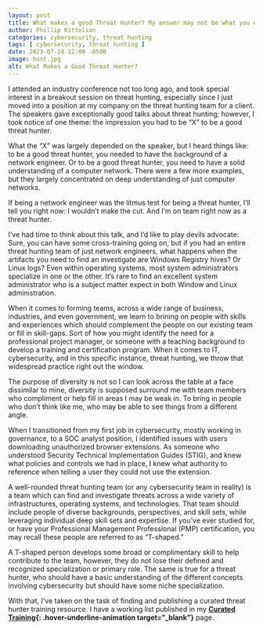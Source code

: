 ```yaml
---
layout: post
title: What makes a good Threat Hunter? My answer may not be what you expect.
author: Phillip Kittelson
categories: cybersecurity, threat hunting
tags: [ cybersecurity, threat hunting ]
date: 2023-07-24 12:00 -0500
image: hunt.jpg
alt: What Makes a Good Threat Hunter?
---
```

I attended an industry conference not too long ago, and took special interest in a breakout session on threat hunting, especially since I just moved into a position at my company on the threat hunting team for a client. The speakers gave exceptionally good talks about threat hunting; however, I took notice of one theme: the impression you had to be “X” to be a good threat hunter.

What the “X” was largely depended on the speaker, but I heard things like: to be a good threat hunter, you needed to have the background of a network engineer. Or to be a good threat hunter, you need to have a solid understanding of a computer network. There were a few more examples, but they largely concentrated on deep understanding of just computer networks.

If being a network engineer was the litmus test for being a threat hunter, I’ll tell you right now: I wouldn’t make the cut. And I’m on team right now as a threat hunter.

I’ve had time to think about this talk, and I’d like to play devils advocate: Sure, you can have some cross-training going on, but if you had an entire threat hunting team of just network engineers, what happens when the artifacts you need to find an investigate are Windows Registry hives? Or Linux logs? Even within operating systems, most system administrators specialize in one or the other. It’s rare to find an excellent system administrator who is a subject matter expect in both Window and Linux administration.

When it comes to forming teams, across a wide range of business, industries, and even government, we learn to brining on people with skills and experiences which should complement the people on our existing team or fill in skill-gaps. Sort of how you might identify the need for a professional project manager, or someone with a teaching background to develop a training and certification program. When it comes to IT, cybersecurity, and in this specific instance, threat hunting, we throw that widespread practice right out the window.

The purpose of diversity is not so I can look across the table at a face dissimilar to mine, diversity is supposed surround me with team members who compliment or help fill in areas I may be weak in. To bring in people who don’t think like me, who may be able to see things from a different angle.

When I transitioned from my first job in cybersecurity, mostly working in governance, to a SOC analyst position, I identified issues with users downloading unauthorized browser extensions. As someone who understood Security Technical Implementation Guides (STIG), and knew what policies and controls we had in place, I knew what authority to reference when telling a user they could not use the extension.

A well-rounded threat hunting team (or any cybersecurity team in reality) is a team which can find and investigate threats across a wide variety of infrastructures, operating systems, and technologies. That team should include people of diverse backgrounds, perspectives, and skill sets, while leveraging individual deep skill sets and expertise. If you’ve ever studied for, or have your Professional Management Professional (PMP) certification, you may recall these people are referred to as “T-shaped.”

A T-shaped person develops some broad or complimentary skill to help contribute to the team, however, they do not lose their defined and recognized specialization or primary role. The same is true for a threat hunter, who should have a basic understanding of the different concepts involving cybersecurity but should have some niche specialization.

With that, I’ve taken on the task of finding and publishing a curated threat hunter training resource. I have a working list published in my **[Curated Training](https://www.phillipkittelson.com/training.html){: .hover-underline-animation target=”_blank”}** page.